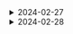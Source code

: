 
<details>
<summary> 2024-02-27 </summary>

## 오늘 한 일
- 기획서 작성
- 기획서 기반 프로젝트 소개 PPT 작성
## 오늘 배운 것
- JavaScript ES11 문법 공부(Optional Chaining,  Nullish Coalescing Operator)
- optional chaining과 nullish coalescing operator를 모를때, axios로 받아온 데이터가 undefined일때, 길고 복잡한 로직을 짜야 했으나, 이를 사용하면 기존의 방식보다 간결하고, 적절하게 사용가능하다.

</details>

<details>
<summary> 2024-02-28 </summary>

## 오늘 한 일
- 전문가 리뷰 전용 프로젝트 소개 PPT 작성
- 기능 명세서 작성
## 오늘 배운 것
- 정보처리기사 필기 (~ 3/3)
- 이전 프로젝트에서 유용했던 컴포넌트 개선 중.
- 모던 자바스크립트 deep dive를 통해 객체 파트 공부중.
- react와 js 라이브러리의 역사(특강)
- 마크다운에서 summary 태그 아래 공백을 두지 않으면 그 아래줄에는 마크다운 문법이 적용되지 않는다.
</details> 